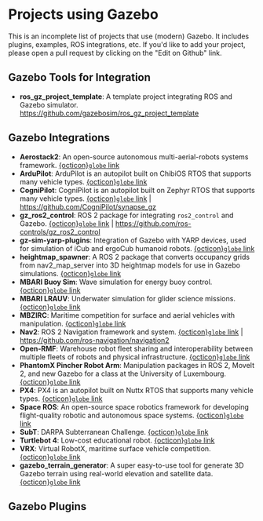 # Projects using Gazebo

This is an incomplete list of projects that use (modern) Gazebo. It includes
plugins, examples, ROS integrations, etc. If you'd like to add your project,
please open a pull request by clicking on the "Edit on Github" link.

## Gazebo Tools for Integration

- **ros_gz_project_template**: A template project integrating ROS and Gazebo
  simulator. https://github.com/gazebosim/ros_gz_project_template

## Gazebo Integrations

- **Aerostack2**: An open-source autonomous multi-aerial-robots systems framework. [{octicon}`globe` link](https://github.com/aerostack2/aerostack2)
- **ArduPilot**: ArduPilot is an autopilot built on ChibiOS RTOS that supports many vehicle types. [{octicon}`globe` link](https://ardupilot.org/dev/docs/sitl-with-gazebo.html)
- **CogniPilot**: CogniPilot is an autopilot built on Zephyr RTOS that supports many vehicle types. [{octicon}`globe` link](https://cognipilot.org)
  | <https://github.com/CogniPilot/synapse_gz>
- **gz_ros2_control**: ROS 2 package for integrating `ros2_control` and Gazebo.
  [{octicon}`globe` link](https://control.ros.org/jazzy/doc/gz_ros2_control/doc/index.html)
  | <https://github.com/ros-controls/gz_ros2_control>
- **gz-sim-yarp-plugins**: Integration of Gazebo with YARP devices, used for simulation of iCub and ergoCub humanoid robots. [{octicon}`globe` link](https://github.com/robotology/gz-sim-yarp-plugins)
- **heightmap_spawner**: A ROS 2 package that converts occupancy grids from nav2_map_server into 3D heightmap models for use in Gazebo simulations. [{octicon}`globe` link](https://github.com/damanikjosh/heightmap_spawner)
- **MBARI Buoy Sim**: Wave simulation for energy buoy control. [{octicon}`globe` link](https://github.com/osrf/buoy_sim)
- **MBARI LRAUV**: Underwater simulation for glider science missions. [{octicon}`globe` link](https://github.com/osrf/lrauv)
- **MBZIRC**: Maritime competition for surface and aerial vehicles with manipulation. [{octicon}`globe` link](https://github.com/osrf/mbzirc)
- **Nav2**: ROS 2 Navigation framework and system.
  [{octicon}`globe` link](https://nav2.org/) |
  <https://github.com/ros-navigation/navigation2>
- **Open-RMF**: Warehouse robot fleet sharing and interoperability between multiple fleets of robots and physical infrastructure. [{octicon}`globe` link](https://www.open-rmf.org/)
- **PhantomX Pincher Robot Arm**: Manipulation packages in ROS 2, MoveIt 2, and new Gazebo for a class at the University of Luxembourg. [{octicon}`globe` link](https://github.com/snt-spacer/phantomx_pincher/tree/ros2)
- **PX4**: PX4 is an autopilot built on Nuttx RTOS that supports many vehicle types. [{octicon}`globe` link](https://docs.px4.io/v1.15/en/sim_gazebo_gz/)
- **Space ROS**: An open-source space robotics framework for developing flight-quality robotic and autonomous space systems. [{octicon}`globe` link](https://space.ros.org/)
- **SubT**: DARPA Subterranean Challenge. [{octicon}`globe` link](https://github.com/osrf/subt)
- **Turtlebot 4**: Low-cost educational robot. [{octicon}`globe` link](https://clearpathrobotics.com/turtlebot-4)
- **VRX**: Virtual RobotX, maritime surface vehicle competition. [{octicon}`globe` link](https://github.com/osrf/vrx)
- **gazebo_terrain_generator**: A super easy-to-use tool for generate 3D Gazebo terrain using real-world elevation and satellite data. [{octicon}`globe` link](https://github.com/saiaravind19/gazebo_terrain_generator)

## Gazebo Plugins

